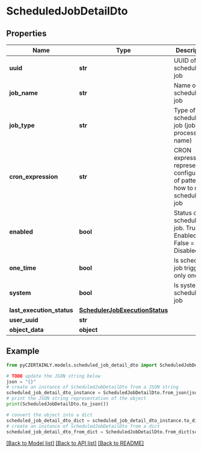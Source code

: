 # ScheduledJobDetailDto


## Properties

Name | Type | Description | Notes
------------ | ------------- | ------------- | -------------
**uuid** | **str** | UUID of the scheduled job | 
**job_name** | **str** | Name of the scheduled job | 
**job_type** | **str** | Type of scheduled job (job processor name) | 
**cron_expression** | **str** | CRON expression representing configuration of pattern how to run scheduled job | 
**enabled** | **bool** | Status of the scheduled job. True &#x3D; Enabled, False &#x3D; Disabled | 
**one_time** | **bool** | Is scheduled job triggered only once | 
**system** | **bool** | Is system scheduled job | 
**last_execution_status** | [**SchedulerJobExecutionStatus**](SchedulerJobExecutionStatus.md) |  | 
**user_uuid** | **str** |  | [optional] 
**object_data** | **object** |  | [optional] 

## Example

```python
from pyCZERTAINLY.models.scheduled_job_detail_dto import ScheduledJobDetailDto

# TODO update the JSON string below
json = "{}"
# create an instance of ScheduledJobDetailDto from a JSON string
scheduled_job_detail_dto_instance = ScheduledJobDetailDto.from_json(json)
# print the JSON string representation of the object
print(ScheduledJobDetailDto.to_json())

# convert the object into a dict
scheduled_job_detail_dto_dict = scheduled_job_detail_dto_instance.to_dict()
# create an instance of ScheduledJobDetailDto from a dict
scheduled_job_detail_dto_from_dict = ScheduledJobDetailDto.from_dict(scheduled_job_detail_dto_dict)
```
[[Back to Model list]](../README.md#documentation-for-models) [[Back to API list]](../README.md#documentation-for-api-endpoints) [[Back to README]](../README.md)


